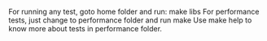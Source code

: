 For running any test, goto home folder and run: 
make libs
For performance tests, just change to performance folder and run
make
Use make help to know more about tests in performance folder.
